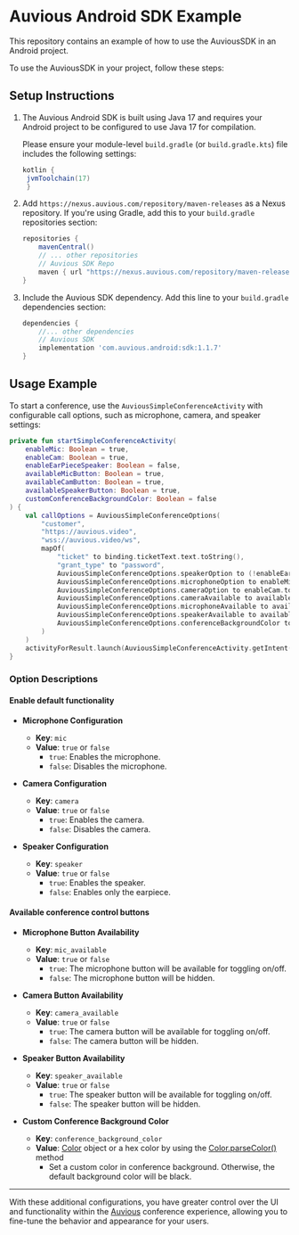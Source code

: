 # Auvious Android SDK Example
This repository contains an example of how to use the AuviousSDK in an Android project.

To use the AuviousSDK in your project, follow these steps:

## Setup Instructions

1. The Auvious Android SDK is built using Java 17 and requires your Android project to be configured to use Java 17 for compilation.

   Please ensure your module-level `build.gradle` (or `build.gradle.kts`) file includes the following settings:
   ```groovy
   kotlin {
    jvmToolchain(17)
    }
    ```

2. Add `https://nexus.auvious.com/repository/maven-releases` as a Nexus repository. If you're using Gradle, add this to your `build.gradle` repositories section:
   ```groovy
   repositories {
       mavenCentral()
       // ... other repositories
       // Auvious SDK Repo
       maven { url "https://nexus.auvious.com/repository/maven-releases" }
   }
   ```

3. Include the Auvious SDK dependency. Add this line to your `build.gradle` dependencies section:
   ```groovy
   dependencies {
       //... other dependencies
       // Auvious SDK
       implementation 'com.auvious.android:sdk:1.1.7'
   }
   ```

## Usage Example

To start a conference, use the `AuviousSimpleConferenceActivity` with configurable call options, such as microphone, camera, and speaker settings:

```kotlin
private fun startSimpleConferenceActivity(
    enableMic: Boolean = true,
    enableCam: Boolean = true,
    enableEarPieceSpeaker: Boolean = false,
    availableMicButton: Boolean = true,
    availableCamButton: Boolean = true,
    availableSpeakerButton: Boolean = true,
    customConferenceBackgroundColor: Boolean = false
) {
    val callOptions = AuviousSimpleConferenceOptions(
        "customer",
        "https://auvious.video",
        "wss://auvious.video/ws",
        mapOf(
            "ticket" to binding.ticketText.text.toString(),
            "grant_type" to "password",
            AuviousSimpleConferenceOptions.speakerOption to (!enableEarPieceSpeaker).toString(),
            AuviousSimpleConferenceOptions.microphoneOption to enableMic.toString(),
            AuviousSimpleConferenceOptions.cameraOption to enableCam.toString(),
            AuviousSimpleConferenceOptions.cameraAvailable to availableCamButton.toString(),
            AuviousSimpleConferenceOptions.microphoneAvailable to availableMicButton.toString(),
            AuviousSimpleConferenceOptions.speakerAvailable to availableSpeakerButton.toString(),
            AuviousSimpleConferenceOptions.conferenceBackgroundColor to if (customConferenceBackgroundColor) Color.parseColor("#3366ff").toString() else Color.BLACK.toString()
        )
    )
    activityForResult.launch(AuviousSimpleConferenceActivity.getIntent(this, callOptions))
}
```

### Option Descriptions

#### Enable default functionality
- **Microphone Configuration**
    - **Key**: `mic`
    - **Value**: `true` or `false`
        - `true`: Enables the microphone.
        - `false`: Disables the microphone.

- **Camera Configuration**
    - **Key**: `camera`
    - **Value**: `true` or `false`
        - `true`: Enables the camera.
        - `false`: Disables the camera.

- **Speaker Configuration**
    - **Key**: `speaker`
    - **Value**: `true` or `false`
        - `true`: Enables the speaker.
        - `false`: Enables only the earpiece.

#### Available conference control buttons
- **Microphone Button Availability**
    - **Key**: `mic_available`
    - **Value**: `true` or `false`
        - `true`: The microphone button will be available for toggling on/off.
        - `false`: The microphone button will be hidden.

- **Camera Button Availability**
    - **Key**: `camera_available`
    - **Value**: `true` or `false`
        - `true`: The camera button will be available for toggling on/off.
        - `false`: The camera button will be hidden.

- **Speaker Button Availability**
    - **Key**: `speaker_available`
    - **Value**: `true` or `false`
        - `true`: The speaker button will be available for toggling on/off.
        - `false`: The speaker button will be hidden.

- **Custom Conference Background Color**
    - **Key**: `conference_background_color`
    - **Value**: [Color](https://developer.android.com/reference/android/graphics/Color) object or a hex color by using the [Color.parseColor()](https://developer.android.com/reference/android/graphics/Color#parseColor(java.lang.String)) method
        - Set a custom color in conference background. Otherwise, the default background color will be black.

---

With these additional configurations, you have greater control over the UI and functionality within the [Auvious](www.auvious.com) conference experience, allowing you to fine-tune the behavior and appearance for your users.